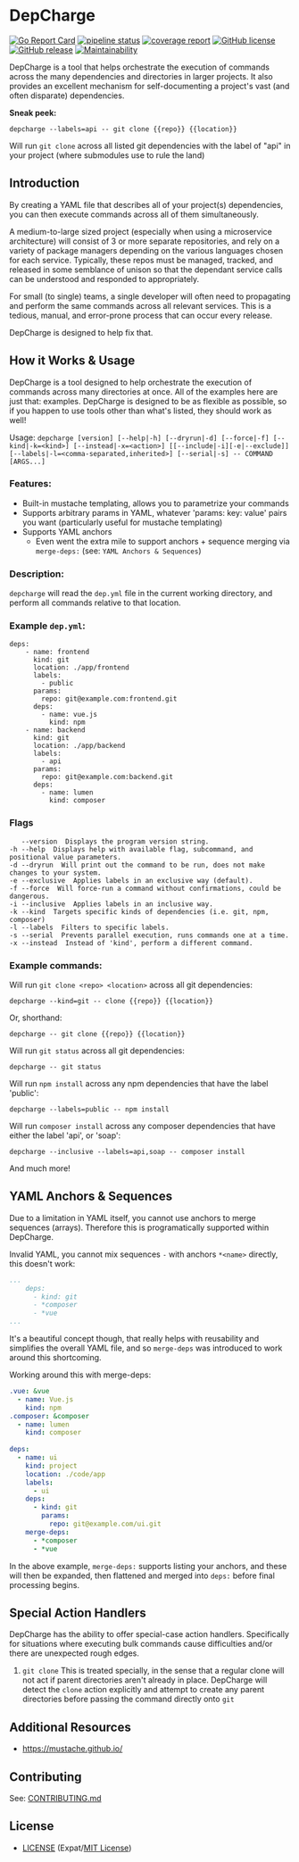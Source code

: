 # DepCharge
[![Go Report Card](https://goreportcard.com/badge/github.com/centerorbit/depcharge)](https://goreportcard.com/report/github.com/centerorbit/depcharge)
[![pipeline status](https://gitlab.com/centerorbit/depcharge/badges/master/pipeline.svg)](https://gitlab.com/centerorbit/depcharge/commits/master)
[![coverage report](https://gitlab.com/centerorbit/depcharge/badges/master/coverage.svg)](https://gitlab.com/centerorbit/depcharge/commits/master)
[![GitHub license](https://img.shields.io/github/license/centerorbit/depcharge.svg)](https://github.com/centerorbit/depcharge/blob/master/LICENSE)
[![GitHub release](https://img.shields.io/github/release/centerorbit/depcharge.svg)](https://github.com/centerorbit/depcharge/releases/latest)
[![Maintainability](https://api.codeclimate.com/v1/badges/5ef8ce4f942696ebace7/maintainability)](https://codeclimate.com/github/centerorbit/depcharge/maintainability)



DepCharge is a tool that helps orchestrate the execution of commands across the many dependencies and directories in larger projects. It also provides an excellent mechanism for self-documenting a project's vast (and often disparate) dependencies.

**Sneak peek:**

	depcharge --labels=api -- git clone {{repo}} {{location}}
	
Will run `git clone` across all listed git dependencies with the label of "api" in your project (where submodules use to rule the land)


## Introduction

By creating a YAML file that describes all of your project(s) dependencies, you can then execute commands across all of them simultaneously.

A medium-to-large sized project (especially when using a microservice architecture) will consist of 3 or more separate repositories, and rely on a variety of package managers depending on the various languages chosen for each service. Typically, these repos must be managed, tracked, and released in some semblance of unison so that the dependant service calls can be understood and responded to appropriately.

For small (to single) teams, a single developer will often need to propagating and perform the same commands across all relevant services. This is a tedious, manual, and error-prone process that can occur every release.

DepCharge is designed to help fix that.

## How it Works & Usage
DepCharge is a tool designed to help orchestrate the execution of commands across many directories at once. All of the examples here are just that: examples. DepCharge is designed to be as flexible as possible, so if you happen to use tools other than what's listed, they should work as well!

Usage: `depcharge [version] [--help|-h] [--dryrun|-d] [--force|-f] [--kind|-k=<kind>] [--instead|-x=<action>] [[--include|-i][-e|--exclude]] [--labels|-l=<comma-separated,inherited>] [--serial|-s] -- COMMAND [ARGS...]`

### Features:
* Built-in mustache templating, allows you to parametrize your commands
* Supports arbitrary params in YAML, whatever 'params: key: value' pairs you want (particularly useful for mustache templating)
* Supports YAML anchors
  * Even went the extra mile to support anchors + sequence merging via `merge-deps:` (see: `YAML Anchors & Sequences`)

### Description:
`depcharge` will read the `dep.yml` file in the current working directory, and
perform all commands relative to that location.

### Example `dep.yml`:
```
deps:
    - name: frontend
      kind: git
      location: ./app/frontend
      labels:
        - public
      params:
        repo: git@example.com:frontend.git
      deps:
        - name: vue.js
          kind: npm
    - name: backend
      kind: git
      location: ./app/backend
      labels:
        - api
      params:
        repo: git@example.com:backend.git
      deps:
        - name: lumen
          kind: composer
```

### Flags

       --version  Displays the program version string.
    -h --help  Displays help with available flag, subcommand, and positional value parameters.
    -d --dryrun  Will print out the command to be run, does not make changes to your system.
    -e --exclusive  Applies labels in an exclusive way (default).
    -f --force  Will force-run a command without confirmations, could be dangerous.
    -i --inclusive  Applies labels in an inclusive way.
    -k --kind  Targets specific kinds of dependencies (i.e. git, npm, composer)
    -l --labels  Filters to specific labels.
    -s --serial  Prevents parallel execution, runs commands one at a time.
    -x --instead  Instead of 'kind', perform a different command.


### Example commands:

Will run `git clone <repo> <location>` across all git dependencies:

	depcharge --kind=git -- clone {{repo}} {{location}}
	
Or, shorthand:

	depcharge -- git clone {{repo}} {{location}}
	
Will run `git status` across all git dependencies:

	depcharge -- git status
	
Will run `npm install` across any npm dependencies that have the label 'public':

	depcharge --labels=public -- npm install
	
Will run `composer install` across any composer dependencies that have either the label 'api', or 'soap':

	depcharge --inclusive --labels=api,soap -- composer install
	
And much more!

## YAML Anchors & Sequences
Due to a limitation in YAML itself, you cannot use anchors to merge sequences (arrays). Therefore this is programatically supported within DepCharge.

Invalid YAML, you cannot mix sequences `-` with anchors `*<name>` directly, this doesn't work:
```yaml
...
    deps:
      - kind: git
      - *composer
      - *vue
...
```
It's a beautiful concept though, that really helps with reusability and simplifies the overall YAML file, and so `merge-deps` was introduced to work around this shortcoming.

Working around this with merge-deps:
```yaml
.vue: &vue
  - name: Vue.js
    kind: npm
.composer: &composer
  - name: lumen
    kind: composer
    
deps:
  - name: ui
    kind: project
    location: ./code/app
    labels:
      - ui
    deps:
      - kind: git
        params:
          repo: git@example.com/ui.git
    merge-deps:
      - *composer
      - *vue
```

In the above example, `merge-deps:` supports listing your anchors, and these will then be expanded, then flattened and merged into `deps:` before final processing begins.


## Special Action Handlers
DepCharge has the ability to offer special-case action handlers. Specifically for situations where executing bulk commands cause difficulties and/or there are unexpected rough edges.

1. `git clone`
This is treated specially, in the sense that a regular clone will not act if parent directories aren't already in place. DepCharge will detect the `clone` action explicitly and attempt to create any parent directories before passing the command directly onto `git`

## Additional Resources
* https://mustache.github.io/

## Contributing
See: [CONTRIBUTING.md](CONTRIBUTING.md)

## License
- [LICENSE](LICENSE) (Expat/[MIT License][MIT])

[MIT]: http://www.opensource.org/licenses/MIT "The MIT License (MIT)"